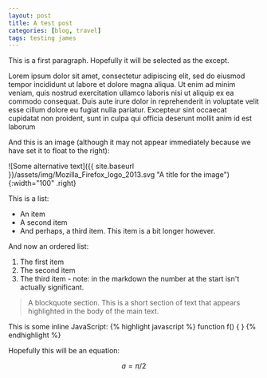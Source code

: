```yaml
---
layout: post
title: A test post
categories: [blog, travel]
tags: testing james
---
```


This is a first paragraph. Hopefully it will be selected as the except.

Lorem ipsum dolor sit amet, consectetur adipiscing elit, sed do eiusmod tempor incididunt ut labore et dolore magna aliqua. Ut enim ad minim veniam, quis nostrud exercitation ullamco laboris nisi ut aliquip ex ea commodo consequat. Duis aute irure dolor in reprehenderit in voluptate velit esse cillum dolore eu fugiat nulla pariatur. Excepteur sint occaecat cupidatat non proident, sunt in culpa qui officia deserunt mollit anim id est laborum

And this is an image (although it may not appear immediately because we have
set it to float to the right):

![Some alternative text]({{ site.baseurl }}/assets/img/Mozilla_Firefox_logo_2013.svg "A title for the image"){:width="100" .right}

This is a list:
- An item
- A second item
- And perhaps, a third item. This item is a bit longer however.

And now an ordered list:
1. The first item
1. The second item
1. The third item - note: in the markdown the number at the start isn't actually
significant.

> A blockquote section. This is a short section of text that appears highlighted
in the body of the main text.

This is some inline JavaScript:
{% highlight javascript %}
function f() {
}
{% endhighlight %}

Hopefully this will be an equation:

$$ a = \pi / 2 $$
